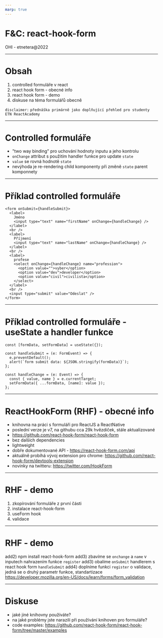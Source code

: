 ```yaml
---
marp: true
---
```


# F&C: react-hook-form

OHl - etnetera@2022

---

# Obsah

1. controlled formuláře v react
2. react hook form - obecné info
3. react hook form - demo
4. diskuse na téma formulářů obecně

`disclaimer:`
`přednáška primárně jako doplňující přehled pro studenty ETN ReactAcademy`

---

# Controlled formuláře

- "two way binding" pro uchování hodnoty inputu a jeho kontrolu
- `onChange` attribut s použitím handler funkce pro update `state`
- `value` se rovná hodnotě `state`
- nevýhoda je re-rendering child komponenty při změně `state` parent komponnety

---

# Příklad controlled formuláře

```tsx
<form onSubmit={handleSubmit}>
  <label>
    Jméno
    <input type="text" name="firstName" onChange={handleChange} />
  </label>
  <br />
  <label>
    Příjmení
    <input type="text" name="lastName" onChange={handleChange} />
  </label>
  <br />
  <label>
    profese
    <select onChange={handleChange} name="profession">
      <option value="">vyber</option>
      <option value="dev">developer</option>
      <option value="civil">civilista</option>
    </select>
  </label>
  <br />
  <input type="submit" value="Odeslat" />
</form>
```

---

# Příklad controlled formuláře - useState a handler funkce

```tsx
const [formData, setFormData] = useState({});

const handleSubmit = (e: FormEvent) => {
  e.preventDefault();
  alert(`form submit data: ${JSON.stringify(formData)}`);
};

const handleChange = (e: Event) => {
  const { value, name } = e.currentTarget;
  setFormData({ ...formData, [name]: value });
};
```

---

# ReactHookForm (RHF) - obecné info

- knihovna na práci s formuláři pro ReactJS a ReactNative
- poslední verze je v7, na githubu cca 29k hvězdiček, stále aktualizované
- https://github.com/react-hook-form/react-hook-form
- bez dalších dependencies
- lightweight
- dobře dokumentované API - https://react-hook-form.com/api
- aktuálně probíhá vývoj extension pro chrome: https://github.com/react-hook-form/devtools-extension
- novinky na twitteru: https://twitter.com/HookForm

---

# RHF - demo

1. zkopírování formuláře z první části
2. instalace react-hook-form
3. useForm hook
4. validace

---

# RHF - demo

add2) npm install react-hook-form
add3) zbavíme se `onchange` a `name` v inputech nahrazením funkce `register`
add3) obalíme `onSubmit` handlerem s react hook form `handleSubmit`
add4) doplníme funkci `register` o validace, jedná se o druhý parametr funkce, standartizace https://developer.mozilla.org/en-US/docs/learn/forms/form_validation

---

# Diskuse

- jaké jiné knihovny používáte?
- na jaké problémy jste narazili při používání knihoven pro formuláře?
- code examples: https://github.com/react-hook-form/react-hook-form/tree/master/examples
